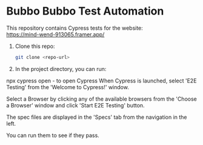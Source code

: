 # Bubbo Bubbo Test Automation

This repository contains Cypress tests for the website:  
https://mind-wend-913065.framer.app/

1. Clone this repo:  
   ```bash
   git clone <repo-url>

2. In the project directory, you can run:

npx cypress open - to open Cypress
When Cypress is launched, select 'E2E Testing' from the 'Welcome to Cypress!' window.

Select a Browser by clicking any of the available browsers from the 'Choose a Browser' window and click 'Start E2E Testing' button.

The spec files are displayed in the 'Specs' tab from the navigation in the left.

You can run them to see if they pass.

